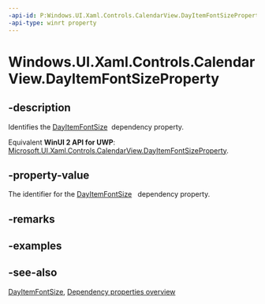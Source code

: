 ```yaml
---
-api-id: P:Windows.UI.Xaml.Controls.CalendarView.DayItemFontSizeProperty
-api-type: winrt property
---
```


<!-- Property syntax
public Windows.UI.Xaml.DependencyProperty DayItemFontSizeProperty { get; }
-->

# Windows.UI.Xaml.Controls.CalendarView.DayItemFontSizeProperty

## -description
Identifies the [DayItemFontSize](calendarview_dayitemfontsize.md)  dependency property.

Equivalent **WinUI 2 API for UWP**: [Microsoft.UI.Xaml.Controls.CalendarView.DayItemFontSizeProperty](/windows/winui/api/microsoft.ui.xaml.controls.calendarview.dayitemfontsizeproperty).

## -property-value
The identifier for the [DayItemFontSize](calendarview_dayitemfontsize.md)   dependency property.

## -remarks

## -examples

## -see-also
[DayItemFontSize](calendarview_dayitemfontsize.md), [Dependency properties overview](/windows/uwp/xaml-platform/dependency-properties-overview)
